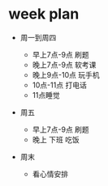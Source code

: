 # week plan

- 周一到周四
  - 早上7点-9点 刷题  
  - 晚上7点-9点 软考课  
  - 晚上9点-10点 玩手机
  - 10点-11点 打电话
  - 11点睡觉

- 周五
  - 早上7点-9点 刷题
  - 晚上 下班 吃饭

- 周末
  - 看心情安排
